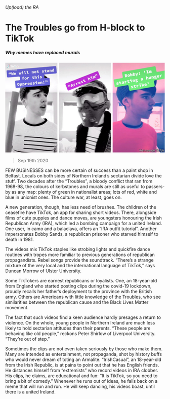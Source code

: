 ###### Up(load) the RA

# The Troubles go from H-block to TikTok 

##### Why memes have replaced murals 

![image](images/20200919_BRP503.jpg) 

> Sep 19th 2020 

FEW BUSINESSES can be more certain of success than a paint shop in Belfast. Locals on both sides of Northern Ireland’s sectarian divide love the stuff. Two decades after the “Troubles”, a bloody conflict that ran from 1968-98, the colours of kerbstones and murals are still as useful to passers-by as any map: plenty of green in nationalist areas; lots of red, white and blue in unionist ones. The culture war, at least, goes on.

A new generation, though, has less need of brushes. The children of the ceasefire have TikTok, an app for sharing short videos. There, alongside films of cute puppies and dance moves, are youngsters honouring the Irish Republican Army (IRA), which led a bombing campaign for a united Ireland. One user, in camo and a balaclava, offers an “IRA outfit tutorial”. Another impersonates Bobby Sands, a republican prisoner who starved himself to death in 1981.


The videos mix TikTok staples like strobing lights and quickfire dance routines with tropes more familiar to previous generations of republican propagandists. Rebel songs provide the soundtrack. “There’s a strange mixture of the very local and the international language of TikTok,” says Duncan Morrow of Ulster University.

Some TikTokers are earnest republicans or loyalists. One, an 18-year-old from England who started posting clips during the covid-19 lockdown, proudly recalls her father’s deployment to the province with the British army. Others are Americans with little knowledge of the Troubles, who see similarities between the republican cause and the Black Lives Matter movement.

The fact that such videos find a keen audience hardly presages a return to violence. On the whole, young people in Northern Ireland are much less likely to hold sectarian attitudes than their parents. “These people are behaving like old people,” reckons Peter Shirlow of Liverpool University. “They’re out of step.”

Sometimes the clips are not even taken seriously by those who make them. Many are intended as entertainment, not propaganda, shot by history buffs who would never dream of toting an Armalite. “IrishCasual”, an 18-year-old from the Irish Republic, is at pains to point out that he has English friends. He distances himself from “extremists” who record videos in IRA clobber. His clips, he claims, are educational and fun: “It is TikTok, so you need to bring a bit of comedy.” Whenever he runs out of ideas, he falls back on a meme that will run and run. He will keep dancing, his videos boast, until there is a united Ireland.

